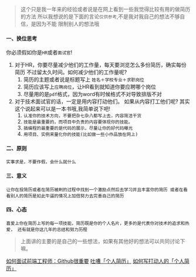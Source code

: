 > 这个只是我一年来的经验或者说是在网上看到一些我觉得比较有用的做简历的方法
所以我想说的是下面的言论`仅供参考`,不是我对我自己的想法不够自信，是因为不能
限制别人的想法哦


#### 一、换位思考
你必须假如你是`HR`或者`面试官`!


1. 对于HR，你要尽量减少他们的工作量，每天要浏览怎么多份简历，确实每份简历
不过留太久时间。如何减少他们的工作量呢?
	1. 简历的主题或者说是标题写上 `姓名＋学校专业＋求职岗位`
	2. 简历应该写上`应聘岗位`，让HR看到就知道你要应聘哪个岗位
	3. 尽量用的是`pdf`格式，因为word有时候格式不对导致排版不对
2. 对于技术面试官的话，一定是用内容打动他们。
如果从内容打工他们呢? 其实这个说起来可以是一本书哦,我简单说下吧!
	1. `认准你的技术方向，不要把杂七杂八都写上去，内容简洁干货`
	2. `技能是最重要的，而项目中负责的内容要体现你的技能。`
	3. `搞编程的最重要的是代码的展示，尽量让你的好代码曝光`
	4. `用项目、实例来量化你的技能(比如做一些小作品放在网上)`

#### 二、原则
`实事求是，不要作假，会什么就什么`

#### 三、意义
`让你在投简历或者在简历被刷的过程中找到一个激励点然后去学习并且丰富你的简历
或者在看看别人的简历是如此牛逼的情况上加倍努力去完善自己的简历`

#### 四、心态
`喜爱上你在简历上写的每一项技能，简历既是你的个人名片，更多的是代表你对技术的追求和热爱，
还有就是你这几年的总结和努力历程`

> 上面讲的主要的是自己的一些想法，如果有其他好的想法可以共同讨论下嘛。

[如何面试前端工程师：Github很重要](http://ourjs.com/detail/52c4145d7986593603000009)
[吐嘈「个人简历」](http://mp.weixin.qq.com/s?__biz=MzA5NDY0ODkxNA==&mid=200168752&idx=1&sn=348edc7956f1ac9652aa2523b902bef5&scene=4)
[如何写打动人的「个人简历」](http://mp.weixin.qq.com/s?__biz=MzA5NDY0ODkxNA==&mid=200173772&idx=1&sn=895a5c66548c1b4a72153b2217350ca1&scene=4s)